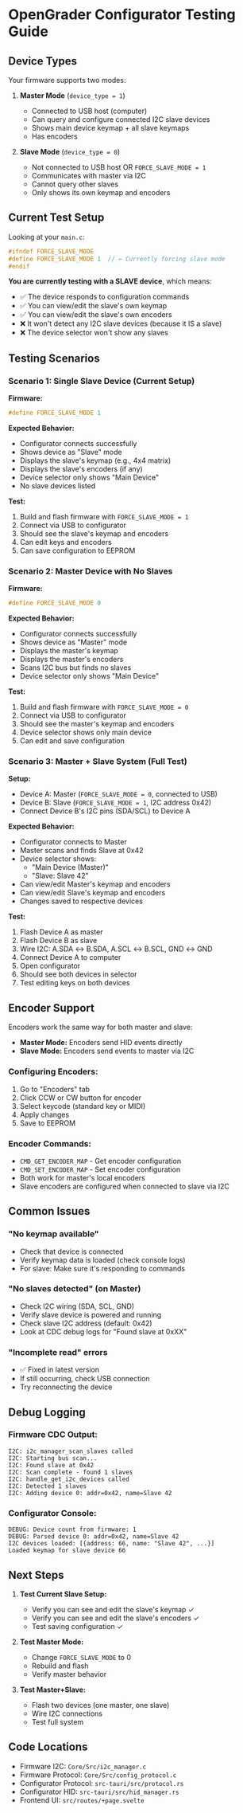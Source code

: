 # OpenGrader Configurator Testing Guide

## Device Types

Your firmware supports two modes:

1. **Master Mode** (`device_type = 1`)
   - Connected to USB host (computer)
   - Can query and configure connected I2C slave devices
   - Shows main device keymap + all slave keymaps
   - Has encoders

2. **Slave Mode** (`device_type = 0`) 
   - Not connected to USB host OR `FORCE_SLAVE_MODE = 1`
   - Communicates with master via I2C
   - Cannot query other slaves
   - Only shows its own keymap and encoders

## Current Test Setup

Looking at your `main.c`:
```c
#ifndef FORCE_SLAVE_MODE
#define FORCE_SLAVE_MODE 1  // ← Currently forcing slave mode
#endif
```

**You are currently testing with a SLAVE device**, which means:
- ✅ The device responds to configuration commands
- ✅ You can view/edit the slave's own keymap
- ✅ You can view/edit the slave's own encoders
- ❌ It won't detect any I2C slave devices (because it IS a slave)
- ❌ The device selector won't show any slaves

## Testing Scenarios

### Scenario 1: Single Slave Device (Current Setup)
**Firmware:**
```c
#define FORCE_SLAVE_MODE 1
```

**Expected Behavior:**
- Configurator connects successfully
- Shows device as "Slave" mode
- Displays the slave's keymap (e.g., 4x4 matrix)
- Displays the slave's encoders (if any)
- Device selector only shows "Main Device"
- No slave devices listed

**Test:**
1. Build and flash firmware with `FORCE_SLAVE_MODE = 1`
2. Connect via USB to configurator
3. Should see the slave's keymap and encoders
4. Can edit keys and encoders
5. Can save configuration to EEPROM

### Scenario 2: Master Device with No Slaves
**Firmware:**
```c
#define FORCE_SLAVE_MODE 0
```

**Expected Behavior:**
- Configurator connects successfully
- Shows device as "Master" mode
- Displays the master's keymap
- Displays the master's encoders
- Scans I2C bus but finds no slaves
- Device selector only shows "Main Device"

**Test:**
1. Build and flash firmware with `FORCE_SLAVE_MODE = 0`
2. Connect via USB to configurator
3. Should see the master's keymap and encoders
4. Device selector shows only main device
5. Can edit and save configuration

### Scenario 3: Master + Slave System (Full Test)
**Setup:**
- Device A: Master (`FORCE_SLAVE_MODE = 0`, connected to USB)
- Device B: Slave (`FORCE_SLAVE_MODE = 1`, I2C address 0x42)
- Connect Device B's I2C pins (SDA/SCL) to Device A

**Expected Behavior:**
- Configurator connects to Master
- Master scans and finds Slave at 0x42
- Device selector shows:
  - "Main Device (Master)"
  - "Slave: Slave 42"
- Can view/edit Master's keymap and encoders
- Can view/edit Slave's keymap and encoders
- Changes saved to respective devices

**Test:**
1. Flash Device A as master
2. Flash Device B as slave  
3. Wire I2C: A.SDA ↔ B.SDA, A.SCL ↔ B.SCL, GND ↔ GND
4. Connect Device A to computer
5. Open configurator
6. Should see both devices in selector
7. Test editing keys on both devices

## Encoder Support

Encoders work the same way for both master and slave:

- **Master Mode:** Encoders send HID events directly
- **Slave Mode:** Encoders send events to master via I2C

### Configuring Encoders:
1. Go to "Encoders" tab
2. Click CCW or CW button for encoder
3. Select keycode (standard key or MIDI)
4. Apply changes
5. Save to EEPROM

### Encoder Commands:
- `CMD_GET_ENCODER_MAP` - Get encoder configuration
- `CMD_SET_ENCODER_MAP` - Set encoder configuration
- Both work for master's local encoders
- Slave encoders are configured when connected to slave via I2C

## Common Issues

### "No keymap available"
- Check that device is connected
- Verify keymap data is loaded (check console logs)
- For slave: Make sure it's responding to commands

### "No slaves detected" (on Master)
- Check I2C wiring (SDA, SCL, GND)
- Verify slave device is powered and running
- Check slave I2C address (default: 0x42)
- Look at CDC debug logs for "Found slave at 0xXX"

### "Incomplete read" errors
- ✅ Fixed in latest version
- If still occurring, check USB connection
- Try reconnecting the device

## Debug Logging

### Firmware CDC Output:
```
I2C: i2c_manager_scan_slaves called
I2C: Starting bus scan...
I2C: Found slave at 0x42
I2C: Scan complete - found 1 slaves
I2C: handle_get_i2c_devices called
I2C: Detected 1 slaves
I2C: Adding device 0: addr=0x42, name=Slave 42
```

### Configurator Console:
```
DEBUG: Device count from firmware: 1
DEBUG: Parsed device 0: addr=0x42, name=Slave 42
I2C devices loaded: [{address: 66, name: "Slave 42", ...}]
Loaded keymap for slave device 66
```

## Next Steps

1. **Test Current Slave Setup:**
   - Verify you can see and edit the slave's keymap ✓
   - Verify you can see and edit the slave's encoders ✓
   - Test saving configuration ✓

2. **Test Master Mode:**
   - Change `FORCE_SLAVE_MODE` to 0
   - Rebuild and flash
   - Verify master behavior

3. **Test Master+Slave:**
   - Flash two devices (one master, one slave)
   - Wire I2C connections
   - Test full system

## Code Locations

- Firmware I2C: `Core/Src/i2c_manager.c`
- Firmware Protocol: `Core/Src/config_protocol.c`
- Configurator Protocol: `src-tauri/src/protocol.rs`
- Configurator HID: `src-tauri/src/hid_manager.rs`
- Frontend UI: `src/routes/+page.svelte`
